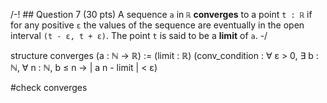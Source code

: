 /-! ## Question 7 (30 pts) 
A sequence `a` in `ℝ` __converges__ to a point `t : ℝ` if for any positive `ε` the values of the sequence are eventually in the open interval `(t - ε, t + ε)`.  The point `t` is said to be a __limit__ of `a`. 
-/ 

structure converges (a : ℕ → ℝ) := 
(limit : ℝ) 
(conv_condition : ∀ ε > 0, ∃ b : ℕ, ∀ n : ℕ, b ≤ n → | a n - limit | < ε)


#check converges

